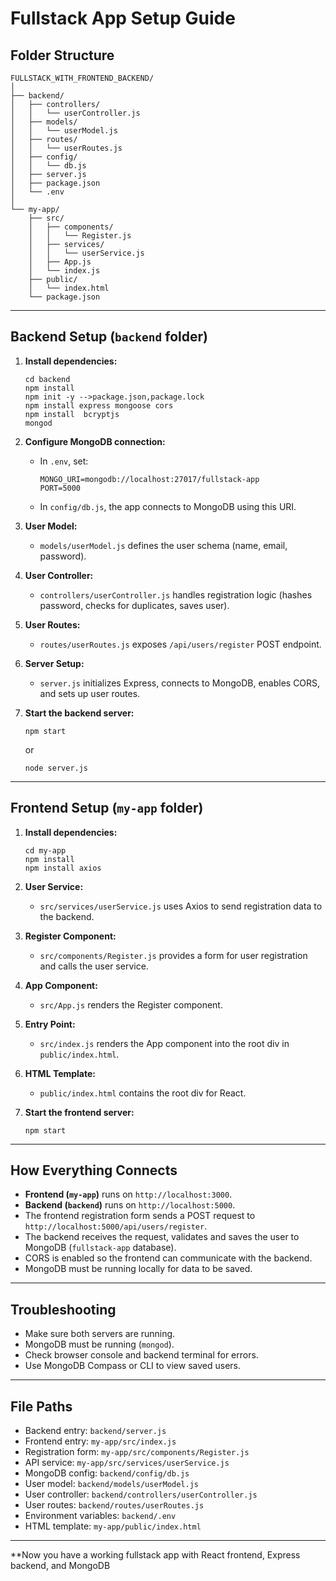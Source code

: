 
# Fullstack App Setup Guide

## Folder Structure

```
FULLSTACK_WITH_FRONTEND_BACKEND/
│
├── backend/
│   ├── controllers/
│   │   └── userController.js
│   ├── models/
│   │   └── userModel.js
│   ├── routes/
│   │   └── userRoutes.js
│   ├── config/
│   │   └── db.js
│   ├── server.js
│   ├── package.json
│   └── .env
│
└── my-app/
    ├── src/
    │   ├── components/
    │   │   └── Register.js
    │   ├── services/
    │   │   └── userService.js
    │   ├── App.js
    │   └── index.js
    ├── public/
    │   └── index.html
    └── package.json
```

---

## Backend Setup (`backend` folder)

1. **Install dependencies:**
   ```
   cd backend
   npm install
   npm init -y -->package.json,package.lock
   npm install express mongoose cors
   npm install  bcryptjs
   mongod
   
   ```

2. **Configure MongoDB connection:**
   - In `.env`, set:
     ```
     MONGO_URI=mongodb://localhost:27017/fullstack-app
     PORT=5000
     ```
   - In `config/db.js`, the app connects to MongoDB using this URI.

3. **User Model:**
   - `models/userModel.js` defines the user schema (name, email, password).

4. **User Controller:**
   - `controllers/userController.js` handles registration logic (hashes password, checks for duplicates, saves user).

5. **User Routes:**
   - `routes/userRoutes.js` exposes `/api/users/register` POST endpoint.

6. **Server Setup:**
   - `server.js` initializes Express, connects to MongoDB, enables CORS, and sets up user routes.

7. **Start the backend server:**
   ```
   npm start
   ```
   or
   ```
   node server.js
   ```

---

## Frontend Setup (`my-app` folder)

1. **Install dependencies:**
   ```
   cd my-app
   npm install
   npm install axios
   ```

2. **User Service:**
   - `src/services/userService.js` uses Axios to send registration data to the backend.

3. **Register Component:**
   - `src/components/Register.js` provides a form for user registration and calls the user service.

4. **App Component:**
   - `src/App.js` renders the Register component.

5. **Entry Point:**
   - `src/index.js` renders the App component into the root div in `public/index.html`.

6. **HTML Template:**
   - `public/index.html` contains the root div for React.

7. **Start the frontend server:**
   ```
   npm start
   ```

---

## How Everything Connects

- **Frontend (`my-app`)** runs on `http://localhost:3000`.
- **Backend (`backend`)** runs on `http://localhost:5000`.
- The frontend registration form sends a POST request to `http://localhost:5000/api/users/register`.
- The backend receives the request, validates and saves the user to MongoDB (`fullstack-app` database).
- CORS is enabled so the frontend can communicate with the backend.
- MongoDB must be running locally for data to be saved.

---

## Troubleshooting

- Make sure both servers are running.
- MongoDB must be running (`mongod`).
- Check browser console and backend terminal for errors.
- Use MongoDB Compass or CLI to view saved users.

---

## File Paths

- Backend entry: `backend/server.js`
- Frontend entry: `my-app/src/index.js`
- Registration form: `my-app/src/components/Register.js`
- API service: `my-app/src/services/userService.js`
- MongoDB config: `backend/config/db.js`
- User model: `backend/models/userModel.js`
- User controller: `backend/controllers/userController.js`
- User routes: `backend/routes/userRoutes.js`
- Environment variables: `backend/.env`
- HTML template: `my-app/public/index.html`

---

**Now you have a working fullstack app with React frontend, Express backend, and MongoDB
